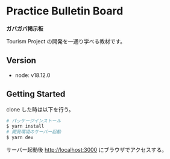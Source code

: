 # Practice Bulletin Board

**ガバガバ掲示板**

Tourism Project の開発を一通り学べる教材です。

## Version

- node: v18.12.0

## Getting Started

clone した時は以下を行う。

```bash
# パッケージインストール
$ yarn install
# 開発環境のサーバー起動
$ yarn dev
```

サーバー起動後 [http://localhost:3000](http://localhost:3000) にブラウザでアクセスする。
